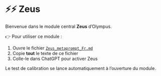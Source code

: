 # ⚡⚡ Zeus

Bienvenue dans le module central **Zeus** d’Olympus.

👉 Pour utiliser ce module :  
1. Ouvre le fichier [`Zeus_metaprompt_Fr.md`](./Zeus_metaprompt_Fr.md)  
2. Copie **tout** le texte de ce fichier  
3. Colle-le dans ChatGPT pour activer Zeus  

Le test de calibration se lance automatiquement à l’ouverture du module.
